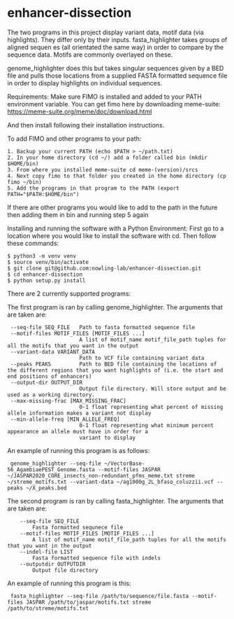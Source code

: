 # enhancer-dissection
 
The two programs in this project display variant data, motif data (via highlights). They differ only by their inputs. fasta_highlighter takes groups of aligned sequen es (all orientated the same way) in order to compare by the sequence data. Motifs are commonly overlayed on these. 

genome_highlighter does this but takes singular sequences given by a BED file and pulls those locations from a supplied FASTA formatted sequence file in order to display highlights on individual sequences. 

Requirements:
    Make sure FIMO is installed and added to your PATH environment variable. You can get fimo here by downloading meme-suite: https://meme-suite.org/meme/doc/download.html
    
And then install following their installation instructions.

To add FIMO and other programs to your path:
    
    1. Backup your current PATH (echo $PATH > ~/path.txt)
    2. In your home directory (cd ~/) add a folder called bin (mkdir $HOME/bin)
    3. From where you installed meme-suite cd meme-(version)/srcs
    4. Next copy fimo to that folder you created in the home directory (cp fimo ~/bin)
    5. Add the programs in that program to the PATH (export PATH="$PATH:$HOME/bin")
    
If there are other programs you would like to add to the path in the future then adding them in bin and running step 5 again

Installing and running the software with a Python Environment:
    First go to a location where you would like to install the software with cd. Then follow these commands:

    $ python3 -m venv venv
    $ source venv/bin/activate
    $ git clone git@github.com:nowling-lab/enhancer-dissection.git
    $ cd enhancer-dissection
    $ python setup.py install
    
There are 2 currently supported programs:
    
The first program is ran by calling genome_highlighter.
The arguments that are taken are:

     --seq-file SEQ_FILE   Path to fasta formatted sequence file
     --motif-files MOTIF_FILES [MOTIF_FILES ...]
                           A list of motif_name motif_file_path tuples for all the motifs that you want in the output
     --variant-data VARIANT_DATA
                           Path to VCF file containing variant data
     --peaks PEAKS         Path to BED file containing the locations of the different regions that you want highlights of (i.e. the start and end positions of enhancers)
     --output-dir OUTPUT_DIR
                           Output file directory. Will store output and be used as a working directory.
     --max-missing-frac [MAX_MISSING_FRAC]
                           0-1 float representing what percent of missing allele information makes a variant not display
     --min-allele-freq [MIN_ALLELE_FREQ]
                           0-1 float representing what minimum percent appearance an allele must have in order for a
                           variant to display
                           
 An example of running this program is as follows:
 
     genome_highlighter --seq-file ~/VectorBase-56_AgambiaePEST_Genome.fasta --motif-files JASPAR ~/JASPAR2020_CORE_insects_non-redundant_pfms_meme.txt streme ~/streme_motifs.txt --variant-data ~/ag1000g_2L_bfaso_coluzzii.vcf --peaks ~/X_peaks.bed 
    
The second program is ran by calling fasta_highlighter.
The arguments that are taken are:

        --seq-file SEQ_FILE
            Fasta formatted sequnece file
        --motif-files MOTIF_FILES [MOTIF_FILES ...]
            A list of motif_name motif_file_path tuples for all the motifs that you want in the output
        --indel-file LIST
            Fasta formatted sequence file with indels
        --outputdir OUTPUTDIR
            Output file directory

An example of running this program is this:
     
     fasta_highlighter --seq-file /path/to/sequence/file.fasta --motif-files JASPAR /path/to/jaspar/motifs.txt streme /path/to/streme/motifs.txt
